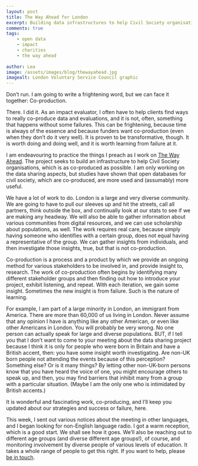 ```yaml
---
layout: post
title: The Way Ahead for London
excerpt: Building data infrastructures to help Civil Society organisations in London through co-production and "The Way Ahead" 
comments: true
tags:
    - open data
    - impact
    - charities
    - the way ahead
    
author: Lea
image: /assets/images/blog/thewayahead.jpg
imagealt: London Voluntary Service Council graphic 
---
```


Don’t run.  I am going to write a frightening word, but we can face it together: Co-production.  


There. I did it. As an impact evaluator, I often have to help clients find ways to really co-produce data and evaluations, and it is not, often, something that happens without some failures. This can be frightening, because time is always of the essence and because funders want co-production (even when they don’t do it very well).  It is proven to be transformative, though.  It is worth doing and doing well, and it is worth learning from failure at it.


I am endeavouring to practice the things I preach as I work on [The Way Ahead](http://www.lvsc.org.uk/future-of-civil-society-support-in-london-latest-update/work-with-us-to-achieve-the-ambitions-of-the-way-ahead-for-londoners.aspx).  The project seeks to build an infrastructure to help Civil Society organisations, which is as co-produced as possible.  I am only working on the data sharing aspects, but studies have shown that open databases for civil society, which are co-produced, are more used and (assumably) more useful.


We have a lot of work to do.  London is a large and very diverse community.  We are going to have to pull our sleeves up and hit the streets, call all partners, think outside the box, and continually look at our stats to see if we are making any headway.  We will also be able to gather information about various communities from digital resources, and we can use scholarship about populations, as well.  The work requires real care, because simply having someone who identifies with a certain group, does not equal having a representative of the group.  We can gather insights from individuals, and then investigate those insights, true, but that is not co-production.


Co-production is a process and a product by which we provide an ongoing method for various stakeholders to be involved in, and provide insight to, research.  The work of co-production often begins by identifying many different stakeholder groups and then finding out how to introduce your project, exhibit listening, and repeat. With each iteration, we gain some insight. Sometimes the new insight is from failure. Such is the nature of learning.   


For example, I am part of a large minority in London, an immigrant from America. There are more than 60,000 of us living in London.  Never assume that any opinion I have is anything like any other American, or even like other Americans in London. You will probably be very wrong. No one person can actually speak for large and diverse populations.  BUT, if I tell you that I don’t want to come to your meeting about the data sharing project because I think it is only for people who were born in Britain and have a British accent, then: you have some insight worth investigating.  Are non-UK born people not attending the events because of this perception? Something else? Or is it many things?  By letting other non-UK-born persons know that you have heard the voice of one, you might encourage others to speak up, and then, you may find barriers that inhibit many from a group with a particular situation. (Maybe I am the only one who is intimidated by British accents.)


It is wonderful and fascinating work, co-producing, and I’ll keep you updated about our strategies and success or failure, here.


This week, I sent out various notices about the meeting in other languages, and I began looking for non-English language radio.  I got a warm reception, which is a good start.  We shall see how it goes.  We’ll also be reaching out to different age groups (and diverse different age groups!), of course, and monitoring involvement by diverse people of various levels of education.  It takes a whole range of people to get this right.  If you want to help, please [be in touch](/contact/). 
